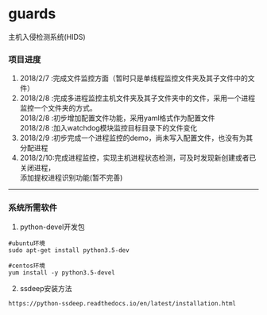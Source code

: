 # guards
主机入侵检测系统(HIDS)

### 项目进度
1. 2018/2/7 :完成文件监控方面（暂时只是单线程监控文件夹及其子文件中的文件）
2. 2018/2/8 :完成多进程监控主机文件夹及其子文件夹中的文件，采用一个进程监控一个文件夹的方式。<br/>
   2018/2/8 :初步增加配置文件功能，采用yaml格式作为配置文件<br>
   2018/2/8 :加入watchdog模块监控目标目录下的文件变化
3. 2018/2/9 :初步完成一个进程监控的demo，尚未写入配置文件，也没有为其分配进程
4. 2018/2/10:完成进程监控，实现主机进程状态检测，可及时发现新创建或者已关闭进程，<br>
             添加提权进程识别功能(暂不完善)
---
### 系统所需软件
1. python-devel开发包
```shell
#ubuntu环境
sudo apt-get install python3.5-dev

#centos环境
yum install -y python3.5-devel
```
2. ssdeep安装方法
```shell
https://python-ssdeep.readthedocs.io/en/latest/installation.html
```